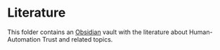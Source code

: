 # Literature

This folder contains an [Obsidian](https://obsidian.md/) vault with the literature about Human-Automation Trust and related topics.
